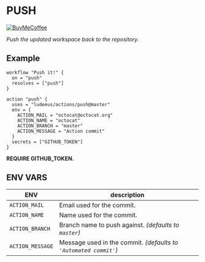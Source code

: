 # PUSH

[![BuyMeCoffee][buymecoffeebedge]][buymecoffee]

_Push the updated workspace back to the repository._

## Example

```
workflow "Push it!" {
  on = "push"
  resolves = ["push"]
}

action "push" {
  uses = "ludeeus/actions/push@master"
  env = {
    ACTION_MAIL = "octocat@octocat.org"
    ACTION_NAME = "octocat"
    ACTION_BRANCH = "master"
    ACTION_MESSAGE = "Action commit"
  }
  secrets = ["GITHUB_TOKEN"]
}
```

**REQUIRE GITHUB_TOKEN.**

## ENV VARS

ENV | description
-- | --
`ACTION_MAIL` | Email used for the commit.
`ACTION_NAME` | Name used for the commit.
`ACTION_BRANCH` | Branch name to push against. _(defaults to `master`)_
`ACTION_MESSAGE` | Message used in the commit. _(defaults to `'Automated commit'`)_

[buymecoffee]: https://www.buymeacoffee.com/ludeeus
[buymecoffeebedge]: https://camo.githubusercontent.com/cd005dca0ef55d7725912ec03a936d3a7c8de5b5/68747470733a2f2f696d672e736869656c64732e696f2f62616467652f6275792532306d6525323061253230636f666665652d646f6e6174652d79656c6c6f772e737667
